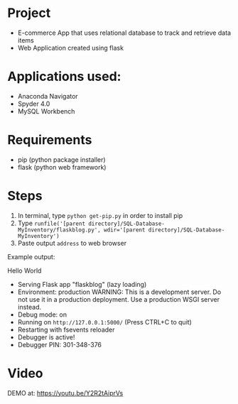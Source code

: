 # Project
- E-commerce App that uses relational database to track and retrieve data items
- Web Application created using flask

# Applications used:
- Anaconda Navigator
- Spyder 4.0
- MySQL Workbench

# Requirements
- pip (python package installer)
- flask (python web framework)


# Steps
1. In terminal, type `python get-pip.py` in order to install pip
2. Type `runfile('[parent directory]/SQL-Database-MyInventory/flaskblog.py', wdir='[parent directory]/SQL-Database-MyInventory')`
3. Paste output `address` to web browser

Example output:

Hello World
 * Serving Flask app "flaskblog" (lazy loading)
 * Environment: production
   WARNING: This is a development server. Do not use it in a production deployment.
   Use a production WSGI server instead.
 * Debug mode: on
 * Running on `http://127.0.0.1:5000/` (Press CTRL+C to quit)
 * Restarting with fsevents reloader
 * Debugger is active!
 * Debugger PIN: 301-348-376

# Video 
DEMO 
at: https://youtu.be/Y2R2tAiprVs
